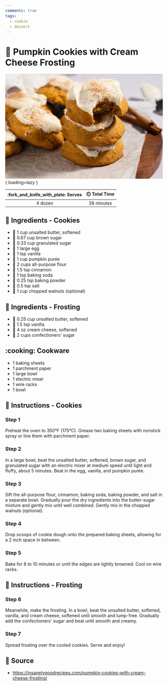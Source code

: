 ```yaml
---
comments: true
tags:
  - cookie
  - dessert
---
```

# :jack_o_lantern: Pumpkin Cookies with Cream Cheese Frosting

![Pumpkin Cookies with Cream Cheese Frosting][1]{ loading=lazy }

| :fork_and_knife_with_plate: Serves | :timer_clock: Total Time |
|:----------------------------------:|:-----------------------: |
| 4 dozen | 38 minutes |

## :salt: Ingredients - Cookies

- :butter: 1 cup unsalted butter, softened
- :maple_leaf: 0.67 cup brown sugar
- :candy: 0.33 cup granulated sugar
- :egg: 1 large egg
- :icecream: 1 tsp vanilla
- :jack_o_lantern: 1 cup pumpkin purée
- :ear_of_rice: 2 cups all-purpose flour
- :custard: 1.5 tsp cinnamon
- :cup_with_straw: 1 tsp baking soda
- :dash: 0.25 tsp baking powder
- :salt: 0.5 tsp salt
- :chestnut: 1 cup chopped walnuts (optional)

## :salt: Ingredients - Frosting

- :butter: 0.25 cup unsalted butter, softened
- :icecream: 1.5 tsp vanilla
- :bagel: 4 oz cream cheese, softened
- :candy: 2 cups confectioners' sugar

## :cooking: Cookware

- 1 baking sheets
- 1 parchment paper
- 1 large bowl
- 1 electric mixer
- 1 wire racks
- 1 bowl

## :pencil: Instructions - Cookies

### Step 1

Preheat the oven to 350°F (175°C). Grease two baking sheets with nonstick spray or line them with parchment paper.

### Step 2

In a large bowl, beat the unsalted butter, softened, brown sugar, and granulated sugar with an electric mixer at medium
speed until light and fluffy, about 5 minutes. Beat in the egg, vanilla, and pumpkin purée.

### Step 3

Sift the all-purpose flour, cinnamon, baking soda, baking powder, and salt in a separate bowl. Gradually pour the dry
ingredients into the butter-sugar mixture and gently mix until well combined. Gently mix in the chopped walnuts
(optional).

### Step 4

Drop scoops of cookie dough onto the prepared baking sheets, allowing for a 2 inch space in between.

### Step 5

Bake for 8 to 10 minutes or until the edges are lightly browned. Cool on wire racks.

## :pencil: Instructions - Frosting

### Step 6

Meanwhile, make the frosting. In a bowl, beat the unsalted butter, softened, vanilla, and cream cheese, softened until
smooth and lump-free. Gradually add the confectioners' sugar and beat until smooth and creamy.

### Step 7

Spread frosting over the cooled cookies. Serve and enjoy!

## :link: Source

- <https://insanelygoodrecipes.com/pumpkin-cookies-with-cream-cheese-frosting/>

[1]: <../assets/images/pumpkin-cookies-with-cream-cheese-frosting.png>
